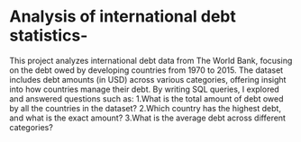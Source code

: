 # Analysis of international debt statistics-
This project analyzes international debt data from The World Bank, focusing on the debt owed by developing countries from 1970 to 2015. 
The dataset includes debt amounts (in USD) across various categories, offering insight into how countries manage their debt.
By writing SQL queries, I explored and answered questions such as:
1.What is the total amount of debt owed by all the countries in the dataset?
2.Which country has the highest debt, and what is the exact amount?
3.What is the average debt across different categories?
